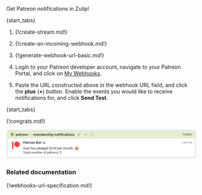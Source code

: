 Get Patreon notifications in Zulip!

{start_tabs}

1. {!create-stream.md!}

1. {!create-an-incoming-webhook.md!}

1. {!generate-webhook-url-basic.md!}

1. Login to your Patreon developer account, navigate to your Patreon Portal, and
   click on [My Webhooks](https://www.patreon.com/portal/registration/register-webhooks).

1. Paste the URL constructed above in the webhook URL field, and click the
   **plus** (**+**) button. Enable the events you would like to receive
   notifications for, and click **Send Test**.

{start_tabs}

{!congrats.md!}

![](/static/images/integrations/patreon/001.png)

### Related documentation

{!webhooks-url-specification.md!}
